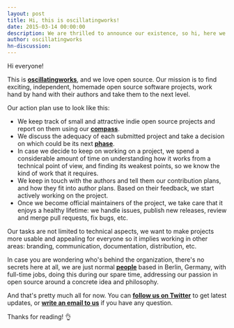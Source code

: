 ```yaml
---
layout: post
title: Hi, this is oscillatingworks!
date: 2015-03-14 00:00:00
description: We are thrilled to announce our existence, so hi, here we are!
author: oscillatingworks
hn-discussion:
---
```


Hi everyone!

This is **[oscillatingworks]**, and we love open source. Our mission is to find
exciting, independent, homemade open source software projects, work hand by hand
with their authors and take them to the next level.

Our action plan use to look like this:

- We keep track of small and attractive indie open source projects and report on
  them using our **[compass]**.
- We discuss the adequacy of each submitted project and take a decision on which
  could be its next **[phase]**.
- In case we decide to keep on working on a project, we spend a considerable amount
  of time on understanding how it works from a technical point of view, and finding
  its weakest points, so we know the kind of work that it requires.
- We keep in touch with the authors and tell them our contribution plans, and how they
  fit into author plans. Based on their feedback, we start actively working on the
  project.
- Once we become official maintainers of the project, we take care that it enjoys
  a healthy lifetime: we handle issues, publish new releases, review and merge pull
  requests, fix bugs, etc.

Our tasks are not limited to technical aspects, we want to make projects more usable
and appealing for everyone so it implies working in other areas: branding, communication,
documentation, distribution, etc.

In case you are wondering who's behind the organization, there's no secrets here at all,
we are just normal **[people]** based in Berlin, Germany, with full-time jobs, doing this
during our spare time, addressing our passion in open source around a concrete idea and
philosophy.

And that's pretty much all for now. You can **[follow us on Twitter]** to get latest
updates, or **[write an email to us]** if you have any question.

Thanks for reading! 👌

[oscillatingworks]: http://www.oscillating.works
[compass]: https://github.com/oscillatingworks/compass
[phase]: https://github.com/oscillatingworks/compass#phases
[people]: http://www.oscillating.works/#team
[follow us on Twitter]: https://twitter.com/oscilllatingw
[write an email to us]: mailto:info@oscillating.works
